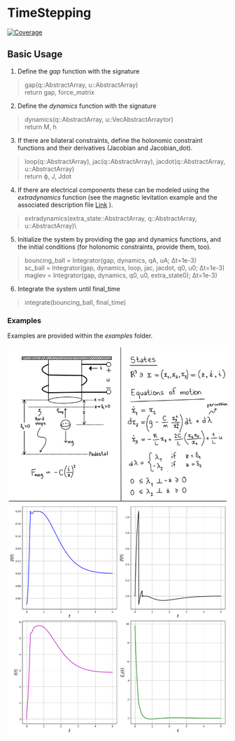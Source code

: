 # TimeStepping

[![Coverage](https://codecov.io/gh/Symplectomorphism/TimeStepping.jl/branch/master/graph/badge.svg)](https://codecov.io/gh/Symplectomorphism/TimeStepping.jl)

## Basic Usage

1. Define the _gap_ function with the signature
> gap(q::AbstractArray, u::AbstractArray)\
> return gap, force_matrix

2. Define the _dynamics_ function with the signature
> dynamics(q::AbstractArray, u::VecAbstractArraytor)\
> return M, h

3. If there are bilateral constraints, define the holonomic constraint functions and their derivatives (Jacobian and Jacobian_dot).
> loop(q::AbstractArray), jac(q::AbstractArray), jacdot(q::AbstractArray, u::AbstractArray)\
> return ϕ, J, Jdot

4. If there are electrical components these can be modeled using the _extradynamics_ function (see the magnetic levitation example and the associated description file [Link](examples/magnetic_levitation/maglev_description.pdf) ).
> extradynamics(extra_state::AbstractArray, q::AbstractArray, u::AbstractArray)\

5. Initialize the system by providing the gap and dynamics functions, and the initial conditions (for holonomic constraints, provide them, too).
> bouncing_ball = Integrator(gap, dynamics, qA, uA; Δt=1e-3)\
> sc_ball = Integrator(gap, dynamics, loop, jac, jacdot, q0, u0; Δt=1e-3)\
> maglev = Integrator(gap, dynamics, q0, u0, extra_state0); Δt=1e-3)

6. Integrate the system until final_time
> integrate(bouncing_ball, final_time)

### Examples
Examples are provided within the _examples_ folder.

![Image](examples/magnetic_levitation/maglev_description.png)
![Image](examples/magnetic_levitation/maglev_fb.png)
